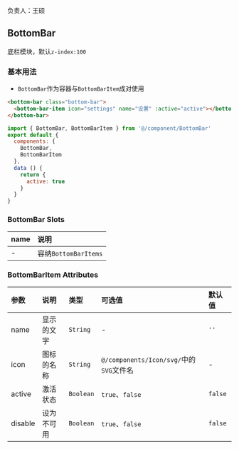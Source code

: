 负责人：王硕

## BottomBar
底栏模块，默认`z-index:100`

### 基本用法

- `BottomBar`作为容器与`BottomBarItem`成对使用

```html
<bottom-bar class="bottom-bar">
  <bottom-bar-item icon="settings" name="设置" :active="active"></bottom-bar-item>
</bottom-bar>
```
```js
import { BottomBar, BottomBarItem } from '@/component/BottomBar'
export default {
  components: {
    BottomBar,
    BottomBarItem
  },
  data () {
    return {
      active: true
    }
  }
}
```

### BottomBar Slots

|name|说明|
|:-----|:-----|
|-|容纳`BottomBarItems`|

### BottomBarItem Attributes

|参数|说明|类型|可选值|默认值|
|:-----|:-----|:-----|:-----|:-----|
|name|显示的文字|`String`|-|`''`|
|icon|图标的名称|`String`|`@/components/Icon/svg/`中的`SVG`文件名|-|
|active|激活状态|`Boolean`|`true`、`false`|`false`|
|disable|设为不可用|`Boolean`|`true`、`false`|`false`|

